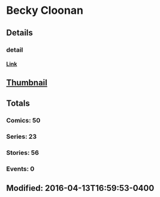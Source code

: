 # Becky  Cloonan 
## Details
### detail
#### [Link](http://marvel.com/comics/creators/8094/becky_cloonan?utm_campaign=apiRef&utm_source=225578a89fc76f3d20fbffda5d17a88d)
## [Thumbnail](http://i.annihil.us/u/prod/marvel/i/mg/c/c0/4bae46d4af886.jpg)
## Totals
### Comics: 50
### Series: 23
### Stories: 56
### Events: 0
## Modified: 2016-04-13T16:59:53-0400